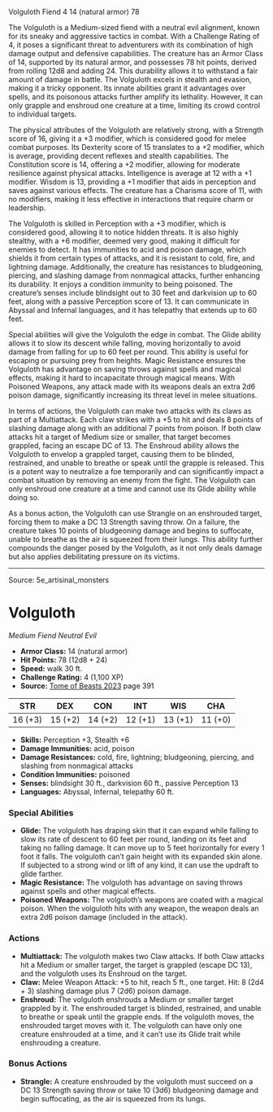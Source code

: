 <MonsterName/>Volguloth</MonsterName>
<CreatureType/>Fiend</CreatureType>
<CR/>4</CR>
<AC/>14 (natural armor)</AC>
<HP/>78</HP>
<summary>The Volguloth is a Medium-sized fiend with a neutral evil alignment, known for its sneaky and aggressive tactics in combat. With a Challenge Rating of 4, it poses a significant threat to adventurers with its combination of high damage output and defensive capabilities. The creature has an Armor Class of 14, supported by its natural armor, and possesses 78 hit points, derived from rolling 12d8 and adding 24. This durability allows it to withstand a fair amount of damage in battle. The Volguloth excels in stealth and evasion, making it a tricky opponent. Its innate abilities grant it advantages over spells, and its poisonous attacks further amplify its lethality. However, it can only grapple and enshroud one creature at a time, limiting its crowd control to individual targets.</summary>

<detail>

The physical attributes of the Volguloth are relatively strong, with a Strength score of 16, giving it a +3 modifier, which is considered good for melee combat purposes. Its Dexterity score of 15 translates to a +2 modifier, which is average, providing decent reflexes and stealth capabilities. The Constitution score is 14, offering a +2 modifier, allowing for moderate resilience against physical attacks. Intelligence is average at 12 with a +1 modifier. Wisdom is 13, providing a +1 modifier that aids in perception and saves against various effects. The creature has a Charisma score of 11, with no modifiers, making it less effective in interactions that require charm or leadership. 

The Volguloth is skilled in Perception with a +3 modifier, which is considered good, allowing it to notice hidden threats. It is also highly stealthy, with a +6 modifier, deemed very good, making it difficult for enemies to detect. It has immunities to acid and poison damage, which shields it from certain types of attacks, and it is resistant to cold, fire, and lightning damage. Additionally, the creature has resistances to bludgeoning, piercing, and slashing damage from nonmagical attacks, further enhancing its durability. It enjoys a condition immunity to being poisoned. The creature’s senses include blindsight out to 30 feet and darkvision up to 60 feet, along with a passive Perception score of 13. It can communicate in Abyssal and Infernal languages, and it has telepathy that extends up to 60 feet.

Special abilities will give the Volguloth the edge in combat. The Glide ability allows it to slow its descent while falling, moving horizontally to avoid damage from falling for up to 60 feet per round. This ability is useful for escaping or pursuing prey from heights. Magic Resistance ensures the Volguloth has advantage on saving throws against spells and magical effects, making it hard to incapacitate through magical means. With Poisoned Weapons, any attack made with its weapons deals an extra 2d6 poison damage, significantly increasing its threat level in melee situations.

In terms of actions, the Volguloth can make two attacks with its claws as part of a Multiattack. Each claw strikes with a +5 to hit and deals 8 points of slashing damage along with an additional 7 points from poison. If both claw attacks hit a target of Medium size or smaller, that target becomes grappled, facing an escape DC of 13. The Enshroud ability allows the Volguloth to envelop a grappled target, causing them to be blinded, restrained, and unable to breathe or speak until the grapple is released. This is a potent way to neutralize a foe temporarily and can significantly impact a combat situation by removing an enemy from the fight. The Volguloth can only enshroud one creature at a time and cannot use its Glide ability while doing so. 

As a bonus action, the Volguloth can use Strangle on an enshrouded target, forcing them to make a DC 13 Strength saving throw. On a failure, the creature takes 10 points of bludgeoning damage and begins to suffocate, unable to breathe as the air is squeezed from their lungs. This ability further compounds the danger posed by the Volguloth, as it not only deals damage but also applies debilitating pressure on its victims.</detail>



---

Source: 5e_artisinal_monsters

# Volguloth

*Medium* *Fiend* *Neutral Evil*

- **Armor Class:** 14 (natural armor)
- **Hit Points:** 78 (12d8 + 24)
- **Speed:** walk 30 ft.
- **Challenge Rating:** 4 (1,100 XP)
- **Source:** [Tome of Beasts 2023](https://koboldpress.com/kpstore/product/tome-of-beasts-1-2023-edition/) page 391

| STR | DEX | CON | INT | WIS | CHA |
| --- | --- | --- | --- | --- | --- |
| 16 (+3) | 15 (+2) | 14 (+2) | 12 (+1) | 13 (+1) | 11 (+0) |

- **Skills:** Perception +3, Stealth +6
- **Damage Immunities:** acid, poison
- **Damage Resistances:** cold, fire, lightning; bludgeoning, piercing, and slashing from nonmagical attacks
- **Condition Immunities:** poisoned
- **Senses:** blindsight 30 ft., darkvision 60 ft., passive Perception 13
- **Languages:** Abyssal, Infernal, telepathy 60 ft.

### Special Abilities

- **Glide:** The volguloth has draping skin that it can expand while falling to slow its rate of descent to 60 feet per round, landing on its feet and taking no falling damage. It can move up to 5 feet horizontally for every 1 foot it falls. The volguloth can’t gain height with its expanded skin alone. If subjected to a strong wind or lift of any kind, it can use the updraft to glide farther.
- **Magic Resistance:** The volguloth has advantage on saving throws against spells and other magical effects.
- **Poisoned Weapons:** The volguloth’s weapons are coated with a magical poison. When the volguloth hits with any weapon, the weapon deals an extra 2d6 poison damage (included in the attack).

### Actions

- **Multiattack:** The volguloth makes two Claw attacks. If both Claw attacks hit a Medium or smaller target, the target is grappled (escape DC 13), and the volguloth uses its Enshroud on the target.
- **Claw:** Melee Weapon Attack: +5 to hit, reach 5 ft., one target. Hit: 8 (2d4 + 3) slashing damage plus 7 (2d6) poison damage.
- **Enshroud:** The volguloth enshrouds a Medium or smaller target grappled by it. The enshrouded target is blinded, restrained, and unable to breathe or speak until the grapple ends. If the volguloth moves, the enshrouded target moves with it. The volguloth can have only one creature enshrouded at a time, and it can’t use its Glide trait while enshrouding a creature.

### Bonus Actions

- **Strangle:** A creature enshrouded by the volguloth must succeed on a DC 13 Strength saving throw or take 10 (3d6) bludgeoning damage and begin suffocating, as the air is squeezed from its lungs.


